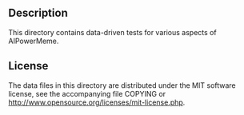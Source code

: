 Description
------------

This directory contains data-driven tests for various aspects of AIPowerMeme.

License
--------

The data files in this directory are distributed under the MIT software
license, see the accompanying file COPYING or
http://www.opensource.org/licenses/mit-license.php.

